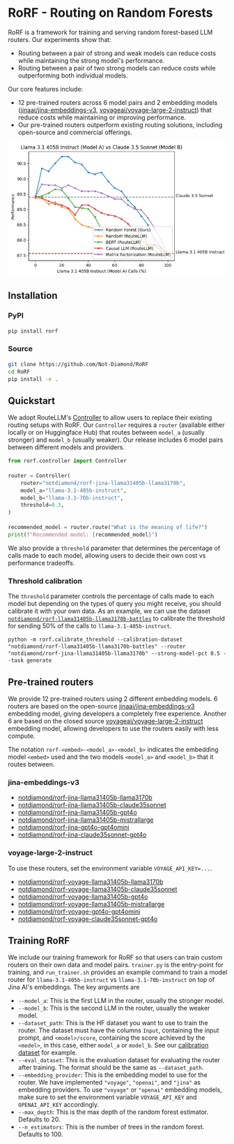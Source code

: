 # RoRF - Routing on Random Forests

RoRF is a framework for training and serving random forest-based LLM routers. Our experiments show that:
- Routing between a pair of strong and weak models can reduce costs while maintaining the strong model's performance.
- Routing between a pair of two strong models can reduce costs while outperforming both individual models.

Our core features include:
- 12 pre-trained routers across 6 model pairs and 2 embedding models ([jinaai/jina-embeddings-v3](https://huggingface.co/jinaai/jina-embeddings-v3), [voyageai/voyage-large-2-instruct](https://docs.voyageai.com/docs/embeddings#model-choices)) that reduce costs while maintaining or improving performance.
- Our pre-trained routers outperform existing routing solutions, including open-source and commercial offerings.

![](assets/perf_v_calls_llama31_405b_claude35_sonnet.png)

## Installation
### PyPI
```sh
pip install rorf
```
### Source
```sh
git clone https://github.com/Not-Diamond/RoRF
cd RoRF
pip install -e .
```

## Quickstart
We adopt RouteLLM's [Controller](https://github.com/lm-sys/RouteLLM/tree/main?tab=readme-ov-file#quickstart) to allow users to replace their existing routing setups with RoRF. Our `Controller` requires a `router` (available either locally or on Huggingface Hub) that routes between `model_a` (usually stronger) and `model_b` (usually weaker). Our release includes 6 model pairs between different models and providers.
```python
from rorf.controller import Controller

router = Controller(
    router="notdiamond/rorf-jina-llama31405b-llama3170b",
    model_a="llama-3.1-405b-instruct",
    model_b="llama-3.1-70b-instruct",
    threshold=0.3,
)

recommended_model = router.route("What is the meaning of life?")
print(f"Recommended model: {recommended_model}")
```
We also provide a `threshold` parameter that determines the percentage of calls made to each model, allowing users to decide their own cost vs performance tradeoffs.

### Threshold calibration
The `threshold` parameter controls the percentage of calls made to each model but depending on the types of query you might receive, you should calibrate it with your own data. As an example, we can use the dataset [`notdiamond/rorf-llama31405b-llama3170b-battles`](https://huggingface.co/datasets/notdiamond/rorf-llama31405b-llama3170b-battles) to calibrate the threshold for sending 50% of the calls to `llama-3.1-405b-instruct`.

``` shell
python -m rorf.calibrate_threshold --calibration-dataset "notdiamond/rorf-llama31405b-llama3170b-battles" --router "notdiamond/rorf-jina-llama31405b-llama3170b" --strong-model-pct 0.5 --task generate
```

## Pre-trained routers
We provide 12 pre-trained routers using 2 different embedding models. 6 routers are based on the open-source [jinaai/jina-embeddings-v3](https://huggingface.co/jinaai/jina-embeddings-v3) embedding model, giving developers a completely free experience. Another 6 are based on the closed source [voyageai/voyage-large-2-instruct](https://docs.voyageai.com/docs/embeddings#model-choices) embedding model, allowing developers to use the routers easily with less compute.

The notation `rorf-<embed>-<model_a>-<model_b>` indicates the embedding model `<embed>` used and the two models `<model_a>` and `<model_b>` that it routes between.

### jina-embeddings-v3
- [notdiamond/rorf-jina-llama31405b-llama3170b](https://huggingface.co/notdiamond/rorf-jina-llama31405b-llama3170b)
- [notdiamond/rorf-jina-llama31405b-claude35sonnet](https://huggingface.co/notdiamond/rorf-jina-llama31405b-claude35sonnet)
- [notdiamond/rorf-jina-llama31405b-gpt4o](https://huggingface.co/notdiamond/rorf-jina-llama31405b-gpt4o)
- [notdiamond/rorf-jina-llama31405b-mistrallarge](https://huggingface.co/notdiamond/rorf-jina-llama31405b-mistrallarge)
- [notdiamond/rorf-jina-gpt4o-gpt4omini](https://huggingface.co/notdiamond/rorf-jina-gpt4o-gpt4omini)
- [notdiamond/rorf-jina-claude35sonnet-gpt4o](https://huggingface.co/notdiamond/rorf-jina-claude35sonnet-gpt4o)

### voyage-large-2-instruct
To use these routers, set the environment variable `VOYAGE_API_KEY=...`.

- [notdiamond/rorf-voyage-llama31405b-llama3170b](https://huggingface.co/notdiamond/rorf-voyage-llama31405b-llama3170b)
- [notdiamond/rorf-voyage-llama31405b-claude35sonnet](https://huggingface.co/notdiamond/rorf-voyage-llama31405b-claude35sonnet)
- [notdiamond/rorf-voyage-llama31405b-gpt4o](https://huggingface.co/notdiamond/rorf-voyage-llama31405b-gpt4o)
- [notdiamond/rorf-voyage-llama31405b-mistrallarge](https://huggingface.co/notdiamond/rorf-voyage-llama31405b-mistrallarge)
- [notdiamond/rorf-voyage-gpt4o-gpt4omini](https://huggingface.co/notdiamond/rorf-voyage-gpt4o-gpt4omini)
- [notdiamond/rorf-voyage-claude35sonnet-gpt4o](https://huggingface.co/notdiamond/rorf-voyage-claude35sonnet-gpt4o)

## Training RoRF
We include our training framework for RoRF so that users can train custom routers on their own data and model pairs. `trainer.py` is the entry-point for training, and `run_trainer.sh` provides an example command to train a model router for `llama-3.1-405b-instruct` vs `llama-3.1-70b-instruct` on top of Jina AI's embeddings. The key arguments are
- `--model_a`: This is the first LLM in the router, usually the stronger model.
- `--model_b`: This is the second LLM in the router, usually the weaker model.
- `--dataset_path`: This is the HF dataset you want to use to train the router. The dataset must have the columns `Input`, containing the input prompt, and `<model>/score`, containing the score achieved by the `<model>`, in this case, either `model_a` or `model_b`. See our [calibration dataset](https://huggingface.co/datasets/notdiamond/rorf-llama31405b-llama3170b-battles) for example.
- `--eval_dataset`: This is the evaluation dataset for evaluating the router after training. The format should be the same as `--dataset_path`.
- `--embedding_provider`: This is the embedding model to use for the router. We have implemented `"voyage"`, `"openai"`, and `"jina"` as embedding providers. To use `"voyage"` or `"openai"` embedding models, make sure to set the environment variable `VOYAGE_API_KEY` and `OPENAI_API_KEY` accordingly.
- `--max_depth`: This is the max depth of the random forest estimator. Defaults to 20.
- `--n_estimators`: This is the number of trees in the random forest. Defaults to 100.
